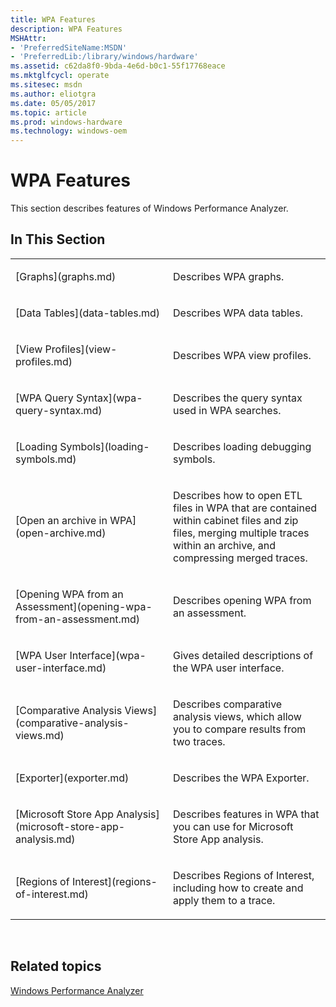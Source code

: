 ```yaml
---
title: WPA Features
description: WPA Features
MSHAttr:
- 'PreferredSiteName:MSDN'
- 'PreferredLib:/library/windows/hardware'
ms.assetid: c62da8f0-9bda-4e6d-b0c1-55f17768eace
ms.mktglfcycl: operate
ms.sitesec: msdn
ms.author: eliotgra
ms.date: 05/05/2017
ms.topic: article
ms.prod: windows-hardware
ms.technology: windows-oem
---
```


# WPA Features


This section describes features of Windows Performance Analyzer.

## In This Section


<table>
<colgroup>
<col width="50%" />
<col width="50%" />
</colgroup>
<tbody>
<tr class="odd">
<td><p>[Graphs](graphs.md)</p></td>
<td><p>Describes WPA graphs.</p></td>
</tr>
<tr class="even">
<td><p>[Data Tables](data-tables.md)</p></td>
<td><p>Describes WPA data tables.</p></td>
</tr>
<tr class="odd">
<td><p>[View Profiles](view-profiles.md)</p></td>
<td><p>Describes WPA view profiles.</p></td>
</tr>
<tr class="even">
<td><p>[WPA Query Syntax](wpa-query-syntax.md)</p></td>
<td><p>Describes the query syntax used in WPA searches.</p></td>
</tr>
<tr class="odd">
<td><p>[Loading Symbols](loading-symbols.md)</p></td>
<td><p>Describes loading debugging symbols.</p></td>
</tr>
<tr class="even">
<td><p>[Open an archive in WPA](open-archive.md)</p></td>
<td><p>Describes how to open ETL files in WPA that are contained within cabinet files and zip files, merging multiple traces within an archive, and compressing merged traces.</p></td>
</tr>
<tr class="odd">
<td><p>[Opening WPA from an Assessment](opening-wpa-from-an-assessment.md)</p></td>
<td><p>Describes opening WPA from an assessment.</p></td>
</tr>
<tr class="even">
<td><p>[WPA User Interface](wpa-user-interface.md)</p></td>
<td><p>Gives detailed descriptions of the WPA user interface.</p></td>
</tr>
<tr class="odd">
<td><p>[Comparative Analysis Views](comparative-analysis-views.md)</p></td>
<td><p>Describes comparative analysis views, which allow you to compare results from two traces.</p></td>
</tr>
<tr class="even">
<td><p>[Exporter](exporter.md)</p></td>
<td><p>Describes the WPA Exporter.</p></td>
</tr>
<tr class="odd">
<td><p>[Microsoft Store App Analysis](microsoft-store-app-analysis.md)</p></td>
<td><p>Describes features in WPA that you can use for Microsoft Store App analysis.</p></td>
</tr>
<!--Not ready to be linked. [joshbax, 2016-09-02]
<tr class="even">
<td><p>[Reference sets and the system-wide effects on memory use](wpa-reference-set.md)</p></td>
<td><p>Describes how and why to analyze memory use by recording the trace of a reference set,
which more accurately reflects the effects of a scenario than a working set.</p></td>
</tr>
-->
<tr class="even">
<td><p>[Regions of Interest](regions-of-interest.md)</p></td>
<td><p>Describes Regions of Interest, including how to create and apply them to a trace.</p></td>
</tr>
</tbody>
</table>

 

## Related topics


[Windows Performance Analyzer](windows-performance-analyzer.md)

 

 







